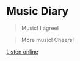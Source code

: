 # Music Diary

> Music! I agree!

> More music! Cheers!

[Listen online](https://xieyuheng.github.io/music-diary)
